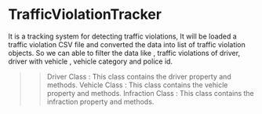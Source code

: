 # TrafficViolationTracker
 It is a tracking system for detecting traffic violations, It will be loaded a traffic violation  CSV file and  converted the data into list of traffic violation objects.  So we can able to filter the data  like , traffic violations of  driver, driver with vehicle , vehicle category and police id.
>>Driver Class :
    This class contains the driver property and methods.
>>Vehicle Class :
    This class contains the vehicle property and methods.
>>Infraction Class :
    This class contains the infraction property and methods.
